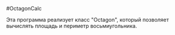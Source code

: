 #OctagonCalc

Эта программа реализует класс "Octagon", который позволяет вычислять площадь и периметр восьмиугольника.
